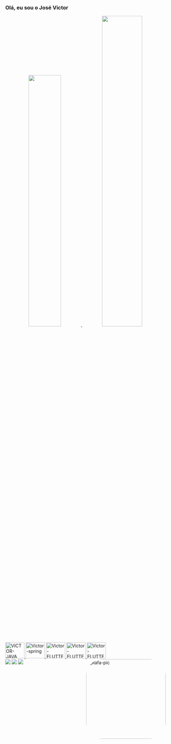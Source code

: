 ### Olá, eu sou o José Victor

<div align="center">
<a href="https://github.com/jxosedev">
  <img width="45%" src="https://github-readme-stats.vercel.app/api?username=jxosedev&show_icons=true&theme=dracula&include_all_commits=true&count_private=true"/>
  <img width="50%" src="https://github-readme-stats.vercel.app/api/top-langs/?username=jxosedev&layout=compact&langs_count=7&theme=dracula"/>
</div>
<div style="display: inline_block"><br>
  
  <img aling="center" alt="VICTOR-JAVA" height="50" width="60" src="https://cdn.jsdelivr.net/gh/devicons/devicon/icons/java/java-original-wordmark.svg" />
  <img aling="center" alt="Victor-spring" height="50" width="60" src="https://cdn.jsdelivr.net/gh/devicons/devicon/icons/spring/spring-original-wordmark.svg" />
  <img aling="center" alt="Victor-FLUTTER" height="50" width="60" src="https://cdn.jsdelivr.net/gh/devicons/devicon/icons/flutter/flutter-original.svg" />
  <img aling="center" alt="Victor-FLUTTER" height="50" width="60" src="https://cdn.jsdelivr.net/gh/devicons/devicon/icons/html5/html5-original-wordmark.svg" />
  <img aling="center" alt="Victor-FLUTTER" height="50" width="60" src="https://cdn.jsdelivr.net/gh/devicons/devicon/icons/css3/css3-original-wordmark.svg" />
  <img align="right" alt="Rafa-pic" height="250" style="border-radius:50px;" src="https://media.tenor.com/qc8QHhSMfngAAAAM/bepalzo-monkey.gif">
                  
</div>

<div> 
  <a href="https://www.instagram.com/jxosev/" target="_blank"><img src="https://img.shields.io/badge/-Instagram-%23E4405F?style=for-the-badge&logo=instagram&logoColor=white" target="_blank"></a>
 <a href="https://discord.gg/xrjrgJHa" target="_blank"><img src="https://img.shields.io/badge/Discord-7289DA?style=for-the-badge&logo=discord&logoColor=white" target="_blank"></a> 
  <a href="https://www.linkedin.com/in/jos%C3%A9-victor-carvalho-nascimento-1b238420b/" target="_blank"><img src="https://img.shields.io/badge/-LinkedIn-%230077B5?style=for-the-badge&logo=linkedin&logoColor=white" target="_blank"></a> 
 
  
 
</div>
